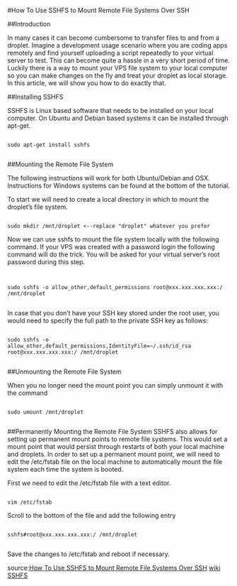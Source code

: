 #How To Use SSHFS to Mount Remote File Systems Over SSH

##Introduction

In many cases it can become cumbersome to transfer files to and from a droplet. 
Imagine a development usage scenario where you are coding apps remotely and find 
yourself uploading a script repeatedly to your virtual server to test. 
This can become quite a hassle in a very short period of time. 
Luckily there is a way to mount your VPS file system to your local computer 
so you can make changes on the fly and treat your droplet as local storage. 
In this article, we will show you how to do exactly that.


##Installing SSHFS


SSHFS is Linux based software that needs to be installed on your local computer. 
On Ubuntu and Debian based systems it can be installed through apt-get.


```console

sudo apt-get install sshfs


```

##Mounting the Remote File System

The following instructions will work for both Ubuntu/Debian and OSX. Instructions for Windows systems can be found at the bottom of the tutorial.

To start we will need to create a local directory in which to mount the droplet’s file system.


```console

sudo mkdir /mnt/droplet <--replace "droplet" whatever you prefer

```

Now we can use sshfs to mount the file system locally with the following command. If your VPS was created with a password login the following command will do the trick. You will be asked for your virtual server’s root password during this step.




```console


sudo sshfs -o allow_other,default_permissions root@xxx.xxx.xxx.xxx:/ /mnt/droplet


```


In case that you don’t have your SSH key stored under the root user, you would need to specify the full path to the private SSH key as follows:

```console

sudo sshfs -o allow_other,default_permissions,IdentityFile=~/.ssh/id_rsa root@xxx.xxx.xxx.xxx:/ /mnt/droplet


```

##Unmounting the Remote File System


When you no longer need the mount point you can simply unmount it with the command



```console

sudo umount /mnt/droplet


```


##Permanently Mounting the Remote File System
SSHFS also allows for setting up permanent mount points to remote file systems. This would set a mount point that would persist through restarts of both your local machine and droplets. In order to set up a permanent mount point, we will need to edit the /etc/fstab file on the local machine to automatically mount the file system each time the system is booted.

First we need to edit the /etc/fstab file with a text editor.

```console

vim /etc/fstab

```


Scroll to the bottom of the file and add the following entry


```

sshfs#root@xxx.xxx.xxx.xxx:/ /mnt/droplet


```


Save the changes to /etc/fstab and reboot if necessary.



source:[How To Use SSHFS to Mount Remote File Systems Over SSH](https://www.digitalocean.com/community/tutorials/how-to-use-sshfs-to-mount-remote-file-systems-over-ssh)
[wiki SSHFS](https://en.wikipedia.org/wiki/SSHFS)
